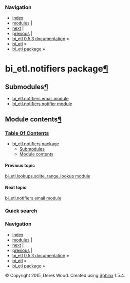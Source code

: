 ### Navigation

-   [index](genindex.md "General Index")
-   [modules](py-modindex.md "Python Module Index") |
-   [next](bi_etl.notifiers.email.md "bi_etl.notifiers.email module") |
-   [previous](bi_etl.lookups.sqlite_range_lookup.md "bi_etl.lookups.sqlite_range_lookup module") |
-   [bi\_etl 0.5.3 documentation](index.md) »
-   [bi\_etl](modules.md) »
-   [bi\_etl package](bi_etl.md) »

bi\_etl.notifiers package<a href="#bi-etl-notifiers-package" class="headerlink" title="Permalink to this headline">¶</a>
========================================================================================================================

Submodules<a href="#submodules" class="headerlink" title="Permalink to this headline">¶</a>
-------------------------------------------------------------------------------------------

-   <a href="bi_etl.notifiers.email.md" class="reference internal">bi_etl.notifiers.email module</a>
-   <a href="bi_etl.notifiers.notifier.md" class="reference internal">bi_etl.notifiers.notifier module</a>

<span id="module-contents"></span>
Module contents<a href="#module-bi_etl.notifiers" class="headerlink" title="Permalink to this headline">¶</a>
-------------------------------------------------------------------------------------------------------------

### [Table Of Contents](index.md)

-   <a href="#" class="reference internal">bi_etl.notifiers package</a>
    -   <a href="#submodules" class="reference internal">Submodules</a>
    -   <a href="#module-bi_etl.notifiers" class="reference internal">Module contents</a>

#### Previous topic

[bi\_etl.lookups.sqlite\_range\_lookup module](bi_etl.lookups.sqlite_range_lookup.md "previous chapter")

#### Next topic

[bi\_etl.notifiers.email module](bi_etl.notifiers.email.md "next chapter")

### Quick search

### Navigation

-   [index](genindex.md "General Index")
-   [modules](py-modindex.md "Python Module Index") |
-   [next](bi_etl.notifiers.email.md "bi_etl.notifiers.email module") |
-   [previous](bi_etl.lookups.sqlite_range_lookup.md "bi_etl.lookups.sqlite_range_lookup module") |
-   [bi\_etl 0.5.3 documentation](index.md) »
-   [bi\_etl](modules.md) »
-   [bi\_etl package](bi_etl.md) »

© Copyright 2015, Derek Wood. Created using [Sphinx](http://sphinx-doc.org/) 1.5.4.
